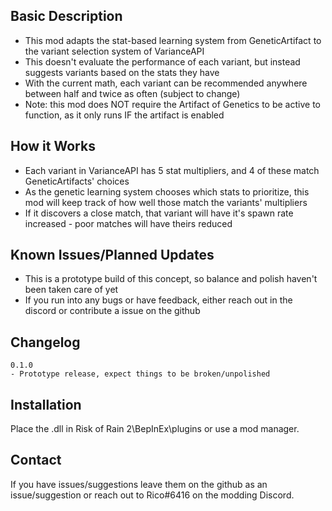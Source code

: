 ﻿Basic Description
------------
- This mod adapts the stat-based learning system from GeneticArtifact to the variant selection system of VarianceAPI
- This doesn't evaluate the performance of each variant, but instead suggests variants based on the stats they have
- With the current math, each variant can be recommended anywhere between half and twice as often (subject to change)
- Note: this mod does NOT require the Artifact of Genetics to be active to function, as it only runs IF the artifact is enabled

How it Works
------------
- Each variant in VarianceAPI has 5 stat multipliers, and 4 of these match GeneticArtifacts' choices
- As the genetic learning system chooses which stats to prioritize, this mod will keep track of how well those match the variants' multipliers
- If it discovers a close match, that variant will have it's spawn rate increased - poor matches will have theirs reduced

Known Issues/Planned Updates
------------
- This is a prototype build of this concept, so balance and polish haven't been taken care of yet
- If you run into any bugs or have feedback, either reach out in the discord or contribute a issue on the github

Changelog
-----------
```
0.1.0
- Prototype release, expect things to be broken/unpolished
```

Installation
------------
Place the .dll in Risk of Rain 2\BepInEx\plugins or use a mod manager.

Contact
------------
If you have issues/suggestions leave them on the github as an issue/suggestion or reach out to Rico#6416 on the modding Discord.
